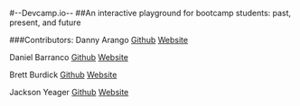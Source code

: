 #--Devcamp.io-- 
##An interactive playground for bootcamp students: past, present, and future

###Contributors:
Danny Arango [Github](https://github.com/TheNew000) [Website](www.dannyarango.com)

Daniel Barranco [Github](https://github.com/carrottop17) [Website](www.danielbarranco.com)

Brett Burdick [Github](https://github.com/BRETT-B) [Website](www.brettburdick.com)

Jackson Yeager [Github](https://github.com/VolitionDevelopment) [Website](www.volition-dev.com)
